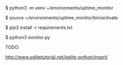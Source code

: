$ python3 -m venv ~/environments/uptime_monitor

$ source ~/environments/uptime_monitor/bin/activate

$ pip3 install -r requirements.txt

$ python3 monitor.py

TODO:

http://www.sqlitetutorial.net/sqlite-python/insert/
